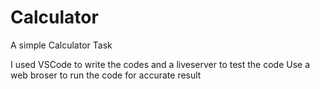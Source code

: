 # Calculator
A simple Calculator Task


I used VSCode to write the codes and a liveserver to test the code
Use a web broser to run the code for accurate result
